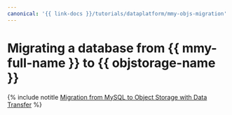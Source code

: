 ```yaml
---
canonical: '{{ link-docs }}/tutorials/dataplatform/mmy-objs-migration'
---
```


# Migrating a database from {{ mmy-full-name }} to {{ objstorage-name }}

{% include notitle [Migration from MySQL to Object Storage with Data Transfer](../../_tutorials/dataplatform/mmy-objs-migration.md) %}
